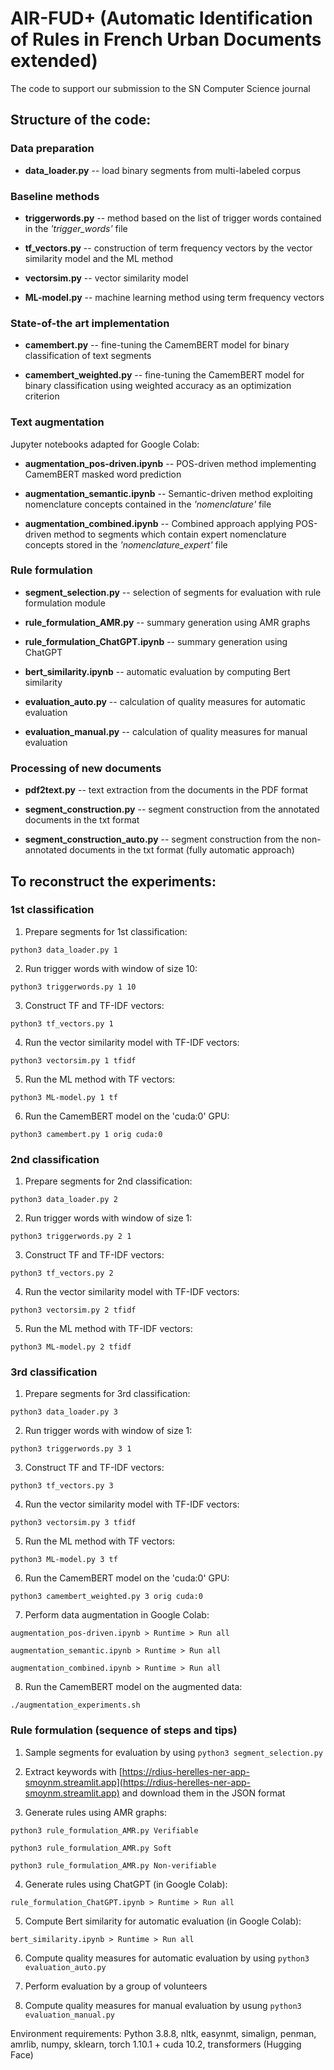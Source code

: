 # AIR-FUD+ (Automatic Identification of Rules in French Urban Documents extended)
The code to support our submission to the SN Computer Science journal

## Structure of the code:

### Data preparation

- **data_loader.py** -- load binary segments from multi-labeled corpus

### Baseline methods

- **triggerwords.py** -- method based on the list of trigger words contained in the *'trigger\_words'*  file 

- **tf_vectors.py** -- construction of term frequency vectors by the vector similarity model and the ML method

- **vectorsim.py** -- vector similarity model

- **ML-model.py** -- machine learning method using term frequency vectors

### State-of-the art implementation

- **camembert.py** -- fine-tuning the CamemBERT model for binary classification of text segments

- **camembert_weighted.py** -- fine-tuning the CamemBERT model for binary classification using weighted accuracy as an optimization criterion

### Text augmentation
Jupyter notebooks adapted for Google Colab:

- **augmentation_pos-driven.ipynb** -- POS-driven method implementing CamemBERT masked word prediction 

- **augmentation_semantic.ipynb** -- Semantic-driven method exploiting nomenclature concepts contained in the *'nomenclature'*  file 

- **augmentation_combined.ipynb** -- Combined approach applying POS-driven method to segments which contain expert nomenclature concepts stored in the *'nomenclature\_expert'* file 

### Rule formulation

- **segment_selection.py** -- selection of segments for evaluation with rule formulation module

- **rule_formulation_AMR.py** -- summary generation using AMR graphs

- **rule_formulation_ChatGPT.ipynb** -- summary generation using ChatGPT

- **bert_similarity.ipynb** -- automatic evaluation by computing Bert similarity

- **evaluation_auto.py** -- calculation of quality measures for automatic evaluation

- **evaluation_manual.py** -- calculation of quality measures for manual evaluation

### Processing of new documents

- **pdf2text.py** -- text extraction from the documents in the PDF format

- **segment_construction.py** -- segment construction from the annotated documents in the txt format

- **segment_construction_auto.py** -- segment construction from the non-annotated documents in the txt format (fully automatic approach)

## To reconstruct the experiments:

### 1st classification

1) Prepare segments for 1st classification:

`python3 data_loader.py 1`

2) Run trigger words with window of size 10:

`python3 triggerwords.py 1 10`

3) Construct TF and TF-IDF vectors:

`python3 tf_vectors.py 1`

4) Run the vector similarity model with TF-IDF vectors:

`python3 vectorsim.py 1 tfidf`

5) Run the ML method with TF vectors:

`python3 ML-model.py 1 tf`

6) Run the CamemBERT model on the 'cuda:0' GPU:

`python3 camembert.py 1 orig cuda:0`

### 2nd classification

1) Prepare segments for 2nd classification:

`python3 data_loader.py 2`

2) Run trigger words with window of size 1:

`python3 triggerwords.py 2 1`

3) Construct TF and TF-IDF vectors:

`python3 tf_vectors.py 2`

4) Run the vector similarity model with TF-IDF vectors:

`python3 vectorsim.py 2 tfidf`

5) Run the ML method with TF-IDF vectors:

`python3 ML-model.py 2 tfidf`

### 3rd classification

1) Prepare segments for 3rd classification:

`python3 data_loader.py 3`

2) Run trigger words with window of size 1:

`python3 triggerwords.py 3 1`

3) Construct TF and TF-IDF vectors:

`python3 tf_vectors.py 3`

4) Run the vector similarity model with TF-IDF vectors:

`python3 vectorsim.py 3 tfidf`

5) Run the ML method with TF vectors:

`python3 ML-model.py 3 tf`

6) Run the CamemBERT model on the 'cuda:0' GPU:

`python3 camembert_weighted.py 3 orig cuda:0`

7) Perform data augmentation in Google Colab:

`augmentation_pos-driven.ipynb > Runtime > Run all`

`augmentation_semantic.ipynb > Runtime > Run all`

`augmentation_combined.ipynb > Runtime > Run all`

8) Run the CamemBERT model on the augmented data:

`./augmentation_experiments.sh`

### Rule formulation (sequence of steps and tips)

1) Sample segments for evaluation by using `python3 segment_selection.py`

2) Extract keywords with [https://rdius-herelles-ner-app-smoynm.streamlit.app](https://rdius-herelles-ner-app-smoynm.streamlit.app) and download them in the JSON format

3) Generate rules using AMR graphs:

`python3 rule_formulation_AMR.py Verifiable`

`python3 rule_formulation_AMR.py Soft`

`python3 rule_formulation_AMR.py Non-verifiable`

4) Generate rules using ChatGPT (in Google Colab):

`rule_formulation_ChatGPT.ipynb > Runtime > Run all`

5) Compute Bert similarity for automatic evaluation (in Google Colab):

`bert_similarity.ipynb > Runtime > Run all`

6) Compute quality measures for automatic evaluation by using `python3 evaluation_auto.py`

7) Perform evaluation by a group of volunteers

8) Compute quality measures for manual evaluation by usung  `python3 evaluation_manual.py`

Environment requirements: Python 3.8.8, nltk, easynmt, simalign, penman, amrlib, numpy, sklearn, torch 1.10.1 + cuda 10.2, transformers (Hugging Face)
